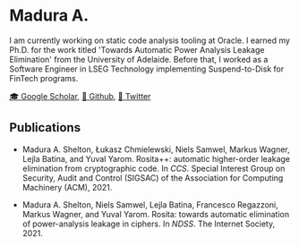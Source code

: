 Madura A.
===

I am currently working on static code analysis tooling at Oracle. I earned my Ph.D. for the work titled 
'Towards Automatic Power Analysis Leakage Elimination' from the University of Adelaide. 
Before that, I worked as a Software Engineer in LSEG Technology implementing Suspend-to-Disk for FinTech programs. 

[🎓 Google Scholar](https://scholar.google.com/citations?user=4p-mVwsAAAAJ&hl=en),
[💾 Github](https://github.com/manushanga/),
[🦉 Twitter](https://twitter.com/manushanga)

Publications
---

+ Madura A\. Shelton, Łukasz Chmielewski, Niels Samwel, Markus Wagner, Lejla Batina, and Yuval Yarom\.
Rosita\+\+: automatic higher\-order leakage elimination from cryptographic code\.
In *CCS*\. Special Interest Group on Security, Audit and Control \(SIGSAC\) of the Association for Computing Machinery \(ACM\), 2021\.

+ Madura A\. Shelton, Niels Samwel, Lejla Batina, Francesco Regazzoni, Markus Wagner, and Yuval Yarom\.
Rosita: towards automatic elimination of power\-analysis leakage in ciphers\.
In *NDSS*\. The Internet Society, 2021\.
